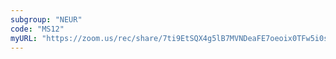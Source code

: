 ```yaml
---
subgroup: "NEUR"
code: "MS12"
myURL: "https://zoom.us/rec/share/7ti9EtSQX4g5lB7MVNDeaFE7oeoix0TFw5i0suIKQYMEZWfOoUMtucJRAuw-9wsi.sAKzV_my_Bmye7BP?startTime=1623841001000"
---
```

